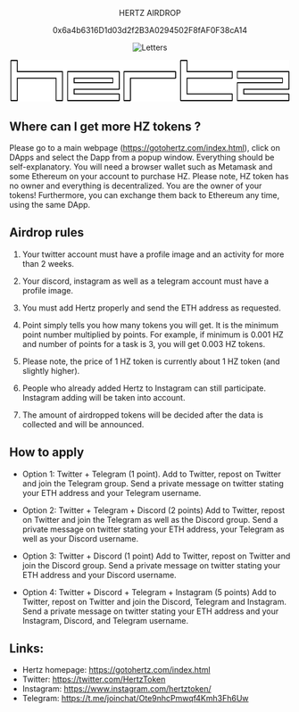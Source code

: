 
<p align="center">HERTZ AIRDROP</p>
<p align="center">0x6a4b6316D1d03d2f2B3A0294502F8fAF0F38cA14</p>
 


<p align="center">
  <img src="https://gotohertz.com/img/underline.png" width="500" title="Letters">  
</p>
<p align="center">
  <img src="https://raw.githubusercontent.com/olejardamir/Hertz/master/mainWebPage/img/letters.png" width="500" title="Letters">  
</p>

## Where can I get more HZ tokens ?
Please go to a main webpage (https://gotohertz.com/index.html), click on DApps and select the Dapp from a popup window. Everything should be self-explanatory. You will need a browser wallet such as Metamask and some Ethereum on your account to purchase HZ. Please note, HZ token has no owner and everything is decentralized. You are the owner of your tokens! Furthermore, you can exchange them back to Ethereum any time, using the same DApp.


## Airdrop rules
1. Your twitter account must have a profile image and an activity for more than 2 weeks.

2. Your discord, instagram as well as a telegram account must have a profile image.

3. You must add Hertz properly and send the ETH address as requested.

4. Point simply tells you how many tokens you will get. It is the minimum point number multiplied by points. For example, if minimum is 0.001 HZ and number of points for a task is 3, you will get 0.003 HZ tokens.

5. Please note, the price of 1 HZ token is currently about 1 HZ token (and slightly higher).

6. People who already added Hertz to Instagram can still participate. Instagram adding will be taken into account.

7. The amount of airdropped tokens will be decided after the data is collected and will be announced.


## How to apply
- Option 1: Twitter + Telegram (1 point). Add to Twitter, repost on Twitter and join the Telegram group. Send a private message on twitter stating your ETH address and your Telegram username.

- Option 2: Twitter + Telegram + Discord (2 points) Add to Twitter, repost on Twitter and join the Telegram as well as the Discord group. Send a private message on twitter stating your ETH address, your Telegram as well as your Discord username.

- Option 3: Twitter + Discord (1 point)  Add to Twitter, repost on Twitter and join the Discord group. Send a private message on twitter stating your ETH address and your Discord username.

- Option 4: Twitter + Discord + Telegram + Instagram (5 points) Add to Twitter, repost on Twitter and join the Discord, Telegram and Instagram. Send a private message on twitter stating your ETH address and your Instagram, Discord, and Telegram username.



## Links:
- Hertz homepage: https://gotohertz.com/index.html
- Twitter: https://twitter.com/HertzToken
- Instagram: https://www.instagram.com/hertztoken/
- Telegram: https://t.me/joinchat/Ote9nhcPmwqf4Kmh3Fh6Uw
